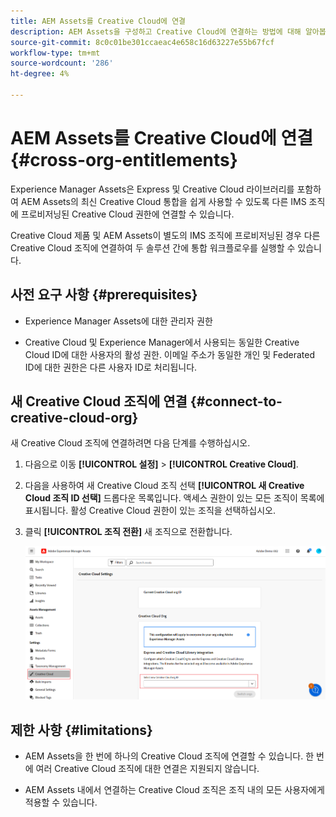 ```yaml
---
title: AEM Assets를 Creative Cloud에 연결
description: AEM Assets을 구성하고 Creative Cloud에 연결하는 방법에 대해 알아봅니다. Express 및 Creative Cloud 라이브러리를 포함하여 AEM Assets의 최신 Creative Cloud 통합을 쉽게 사용할 수 있도록 다른 IMS 조직에 프로비저닝된 Creative Cloud 권한에 연결합니다.
source-git-commit: 8c0c01be301ccaeac4e658c16d63227e55b67fcf
workflow-type: tm+mt
source-wordcount: '286'
ht-degree: 4%

---
```


# AEM Assets를 Creative Cloud에 연결  {#cross-org-entitlements}

Experience Manager Assets은 Express 및 Creative Cloud 라이브러리를 포함하여 AEM Assets의 최신 Creative Cloud 통합을 쉽게 사용할 수 있도록 다른 IMS 조직에 프로비저닝된 Creative Cloud 권한에 연결할 수 있습니다.

Creative Cloud 제품 및 AEM Assets이 별도의 IMS 조직에 프로비저닝된 경우 다른 Creative Cloud 조직에 연결하여 두 솔루션 간에 통합 워크플로우를 실행할 수 있습니다.

## 사전 요구 사항 {#prerequisites}

* Experience Manager Assets에 대한 관리자 권한

* Creative Cloud 및 Experience Manager에서 사용되는 동일한 Creative Cloud ID에 대한 사용자의 활성 권한. 이메일 주소가 동일한 개인 및 Federated ID에 대한 권한은 다른 사용자 ID로 처리됩니다.

## 새 Creative Cloud 조직에 연결 {#connect-to-creative-cloud-org}

새 Creative Cloud 조직에 연결하려면 다음 단계를 수행하십시오.

1. 다음으로 이동 **[!UICONTROL 설정]** > **[!UICONTROL Creative Cloud]**.

1. 다음을 사용하여 새 Creative Cloud 조직 선택 **[!UICONTROL 새 Creative Cloud 조직 ID 선택]** 드롭다운 목록입니다. 액세스 권한이 있는 모든 조직이 목록에 표시됩니다. 활성 Creative Cloud 권한이 있는 조직을 선택하십시오.

1. 클릭 **[!UICONTROL 조직 전환]** 새 조직으로 전환합니다.

   ![교차 조직 권한](assets/cross-org-entitlements.png)

## 제한 사항 {#limitations}

* AEM Assets을 한 번에 하나의 Creative Cloud 조직에 연결할 수 있습니다. 한 번에 여러 Creative Cloud 조직에 대한 연결은 지원되지 않습니다.

* AEM Assets 내에서 연결하는 Creative Cloud 조직은 조직 내의 모든 사용자에게 적용할 수 있습니다.

